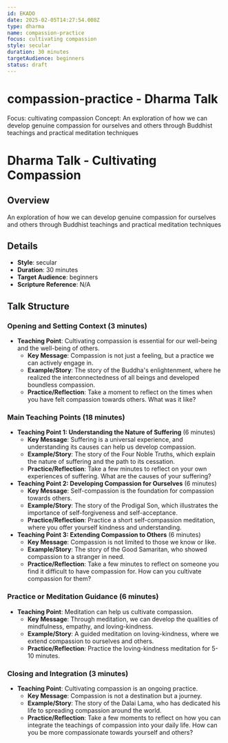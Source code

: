 ```yaml
---
id: EKADO
date: 2025-02-05T14:27:54.008Z
type: dharma
name: compassion-practice
focus: cultivating compassion
style: secular
duration: 30 minutes
targetAudience: beginners
status: draft
---
```

# compassion-practice - Dharma Talk
Focus: cultivating compassion
Concept: An exploration of how we can develop genuine compassion for ourselves and others through Buddhist teachings and practical meditation techniques
# Dharma Talk - Cultivating Compassion

## Overview

An exploration of how we can develop genuine compassion for ourselves and others through Buddhist teachings and practical meditation techniques

## Details
- **Style**: secular
- **Duration**: 30 minutes
- **Target Audience**: beginners
- **Scripture Reference**: N/A

## Talk Structure

### Opening and Setting Context (3 minutes)

- **Teaching Point**: Cultivating compassion is essential for our well-being and the well-being of others.
  - **Key Message**: Compassion is not just a feeling, but a practice we can actively engage in.
  - **Example/Story**: The story of the Buddha's enlightenment, where he realized the interconnectedness of all beings and developed boundless compassion.
  - **Practice/Reflection**: Take a moment to reflect on the times when you have felt compassion towards others. What was it like?

### Main Teaching Points (18 minutes)

- **Teaching Point 1: Understanding the Nature of Suffering** (6 minutes)
  - **Key Message**: Suffering is a universal experience, and understanding its causes can help us develop compassion.
  - **Example/Story**: The story of the Four Noble Truths, which explain the nature of suffering and the path to its cessation.
  - **Practice/Reflection**: Take a few minutes to reflect on your own experiences of suffering. What are the causes of your suffering?
- **Teaching Point 2: Developing Compassion for Ourselves** (6 minutes)
  - **Key Message**: Self-compassion is the foundation for compassion towards others.
  - **Example/Story**: The story of the Prodigal Son, which illustrates the importance of self-forgiveness and self-acceptance.
  - **Practice/Reflection**: Practice a short self-compassion meditation, where you offer yourself kindness and understanding.
- **Teaching Point 3: Extending Compassion to Others** (6 minutes)
  - **Key Message**: Compassion is not limited to those we know or like.
  - **Example/Story**: The story of the Good Samaritan, who showed compassion to a stranger in need.
  - **Practice/Reflection**: Take a few minutes to reflect on someone you find it difficult to have compassion for. How can you cultivate compassion for them?

### Practice or Meditation Guidance (6 minutes)

- **Teaching Point**: Meditation can help us cultivate compassion.
  - **Key Message**: Through meditation, we can develop the qualities of mindfulness, empathy, and loving-kindness.
  - **Example/Story**: A guided meditation on loving-kindness, where we extend compassion to ourselves and others.
  - **Practice/Reflection**: Practice the loving-kindness meditation for 5-10 minutes.

### Closing and Integration (3 minutes)

- **Teaching Point**: Cultivating compassion is an ongoing practice.
  - **Key Message**: Compassion is not a destination but a journey.
  - **Example/Story**: The story of the Dalai Lama, who has dedicated his life to spreading compassion around the world.
  - **Practice/Reflection**: Take a few moments to reflect on how you can integrate the teachings of compassion into your daily life. How can you be more compassionate towards yourself and others?